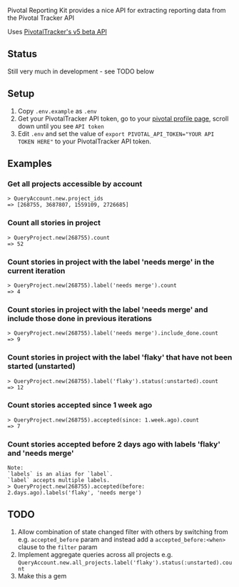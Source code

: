Pivotal Reporting Kit provides a nice API for extracting reporting data from the Pivotal Tracker API

Uses [PivotalTracker's v5 beta API](https://www.pivotaltracker.com/help/api/rest/v5)

## Status
Still very much in development - see TODO below

## Setup
1. Copy `.env.example` as `.env`
1. Get your PivotalTracker API token, go to your [pivotal profile page](https://www.pivotaltracker.com/profile), scroll down until you see `API token`
1. Edit `.env` and set the value of `export PIVOTAL_API_TOKEN="YOUR API TOKEN HERE"` to your PivotalTracker API token.

## Examples

### Get all projects accessible by account

	> QueryAccount.new.project_ids
	=> [268755, 3687807, 1559109, 2726685]

### Count all stories in project

	> QueryProject.new(268755).count
	=> 52
	
### Count stories in project with the label 'needs merge' in the current iteration

	> QueryProject.new(268755).label('needs merge').count
	=> 4
	
### Count stories in project with the label 'needs merge' and include those done in previous iterations

	> QueryProject.new(268755).label('needs merge').include_done.count
	=> 9
	
### Count stories in project with the label 'flaky' that have not been started (unstarted)

	> QueryProject.new(268755).label('flaky').status(:unstarted).count
	=> 12

### Count stories accepted since 1 week ago

	> QueryProject.new(268755).accepted(since: 1.week.ago).count
	=> 7
	
### Count stories accepted before 2 days ago with labels 'flaky' and 'needs merge'

	Note:
	`labels` is an alias for `label`.
	`label` accepts multiple labels.
	> QueryProject.new(268755).accepted(before: 2.days.ago).labels('flaky', 'needs merge')


## TODO
1. Allow combination of state changed filter with others by switching from e.g. `accepted_before` param and instead add a `accepted_before:<when>` clause to the `filter` param
1. Implement aggregate queries across all projects e.g. `QueryAccount.new.all_projects.label('flaky').status(:unstarted).count`
1. Make this a gem


